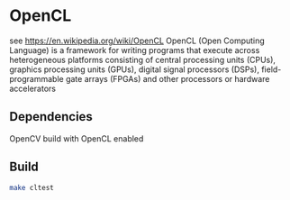 # OpenCL
see https://en.wikipedia.org/wiki/OpenCL
OpenCL (Open Computing Language) is a framework for writing programs that execute across heterogeneous platforms consisting of central processing units (CPUs), graphics processing units (GPUs), digital signal processors (DSPs), field-programmable gate arrays (FPGAs) and other processors or hardware accelerators

## Dependencies
OpenCV build with OpenCL enabled

## Build 
```sh
make cltest
```
